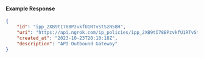 <!-- Code generated for API Clients. DO NOT EDIT. -->

#### Example Response

```json
{
	"id": "ipp_2XB9tI78BPzvkfU1RTvStSzN58H",
	"uri": "https://api.ngrok.com/ip_policies/ipp_2XB9tI78BPzvkfU1RTvStSzN58H",
	"created_at": "2023-10-23T20:10:18Z",
	"description": "API Outbound Gateway"
}
```
